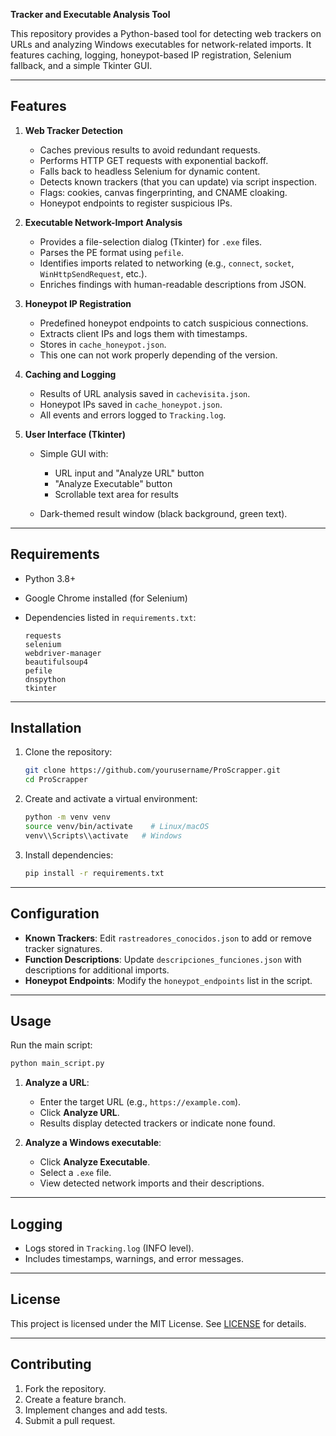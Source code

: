 **Tracker and Executable Analysis Tool**

This repository provides a Python-based tool for detecting web trackers on URLs and analyzing Windows executables for network-related imports. It features caching, logging, honeypot-based IP registration, Selenium fallback, and a simple Tkinter GUI.

---

## Features

1. **Web Tracker Detection**

   * Caches previous results to avoid redundant requests.
   * Performs HTTP GET requests with exponential backoff.
   * Falls back to headless Selenium for dynamic content.
   * Detects known trackers (that you can update) via script inspection.
   * Flags: cookies, canvas fingerprinting, and CNAME cloaking.
   * Honeypot endpoints to register suspicious IPs.

2. **Executable Network-Import Analysis**

   * Provides a file-selection dialog (Tkinter) for `.exe` files.
   * Parses the PE format using `pefile`.
   * Identifies imports related to networking (e.g., `connect`, `socket`, `WinHttpSendRequest`, etc.).
   * Enriches findings with human-readable descriptions from JSON.

3. **Honeypot IP Registration**

   * Predefined honeypot endpoints to catch suspicious connections.
   * Extracts client IPs and logs them with timestamps.
   * Stores in `cache_honeypot.json`.
   * This one can not work properly depending of the version.

4. **Caching and Logging**

   * Results of URL analysis saved in `cachevisita.json`.
   * Honeypot IPs saved in `cache_honeypot.json`.
   * All events and errors logged to `Tracking.log`.

5. **User Interface (Tkinter)**

   * Simple GUI with:

     * URL input and "Analyze URL" button
     * "Analyze Executable" button
     * Scrollable text area for results
   * Dark-themed result window (black background, green text).

---

## Requirements

* Python 3.8+
* Google Chrome installed (for Selenium)
* Dependencies listed in `requirements.txt`:

  ```
  requests
  selenium
  webdriver-manager
  beautifulsoup4
  pefile
  dnspython
  tkinter
  ```

---

## Installation

1. Clone the repository:

   ```bash
   git clone https://github.com/yourusername/ProScrapper.git
   cd ProScrapper
   ```
2. Create and activate a virtual environment:

   ```bash
   python -m venv venv
   source venv/bin/activate    # Linux/macOS
   venv\\Scripts\\activate   # Windows
   ```
3. Install dependencies:

   ```bash
   pip install -r requirements.txt
   ```

---

## Configuration

* **Known Trackers**: Edit `rastreadores_conocidos.json` to add or remove tracker signatures.
* **Function Descriptions**: Update `descripciones_funciones.json` with descriptions for additional imports.
* **Honeypot Endpoints**: Modify the `honeypot_endpoints` list in the script.

---

## Usage

Run the main script:

```bash
python main_script.py
```

1. **Analyze a URL**:

   * Enter the target URL (e.g., `https://example.com`).
   * Click **Analyze URL**.
   * Results display detected trackers or indicate none found.

2. **Analyze a Windows executable**:

   * Click **Analyze Executable**.
   * Select a `.exe` file.
   * View detected network imports and their descriptions.

---

## Logging

* Logs stored in `Tracking.log` (INFO level).
* Includes timestamps, warnings, and error messages.

---

## License

This project is licensed under the MIT License. See [LICENSE](LICENSE) for details.

---

## Contributing

1. Fork the repository.
2. Create a feature branch.
3. Implement changes and add tests.
4. Submit a pull request.
